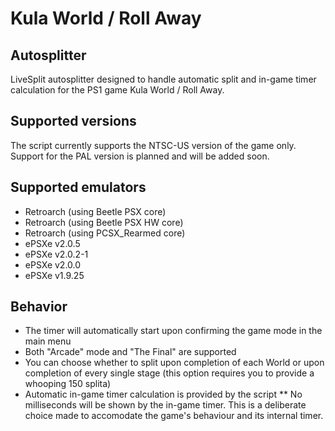 # Kula World / Roll Away

## Autosplitter
LiveSplit autosplitter designed to handle automatic split and in-game timer calculation for the PS1 game Kula World / Roll Away.

## Supported versions
The script currently supports the NTSC-US version of the game only. Support for the PAL version is planned and will be added soon.

## Supported emulators
* Retroarch (using Beetle PSX core)
* Retroarch (using Beetle PSX HW core)
* Retroarch (using PCSX_Rearmed core)
* ePSXe v2.0.5
* ePSXe v2.0.2-1
* ePSXe v2.0.0
* ePSXe v1.9.25


## Behavior
* The timer will automatically start upon confirming the game mode in the main menu
* Both "Arcade" mode and "The Final" are supported
* You can choose whether to split upon completion of each World or upon completion of every single stage (this option requires you to provide a whooping 150 splita)
* Automatic in-game timer calculation is provided by the script
** No milliseconds will be shown by the in-game timer. This is a deliberate choice made to accomodate the game's behaviour and its internal timer.
